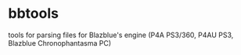 # bbtools
tools for parsing files for Blazblue's engine (P4A PS3/360, P4AU PS3, Blazblue Chronophantasma PC)

